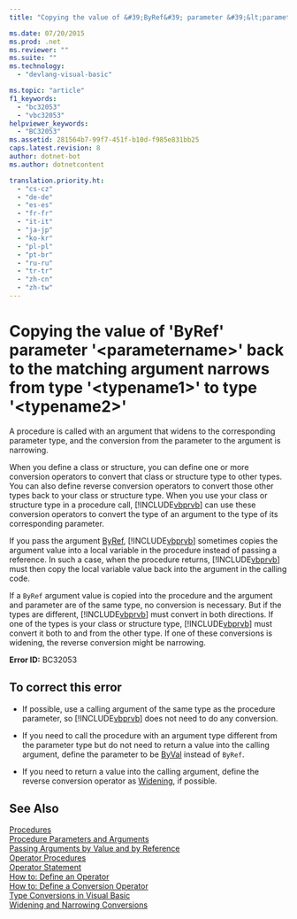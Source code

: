 ```yaml
---
title: "Copying the value of &#39;ByRef&#39; parameter &#39;&lt;parametername&gt;&#39; back to the matching argument narrows from type &#39;&lt;typename1&gt;&#39; to type &#39;&lt;typename2&gt;&#39;"

ms.date: 07/20/2015
ms.prod: .net
ms.reviewer: ""
ms.suite: ""
ms.technology: 
  - "devlang-visual-basic"

ms.topic: "article"
f1_keywords: 
  - "bc32053"
  - "vbc32053"
helpviewer_keywords: 
  - "BC32053"
ms.assetid: 281564b7-99f7-451f-b10d-f985e831bb25
caps.latest.revision: 8
author: dotnet-bot
ms.author: dotnetcontent

translation.priority.ht: 
  - "cs-cz"
  - "de-de"
  - "es-es"
  - "fr-fr"
  - "it-it"
  - "ja-jp"
  - "ko-kr"
  - "pl-pl"
  - "pt-br"
  - "ru-ru"
  - "tr-tr"
  - "zh-cn"
  - "zh-tw"
---
```

# Copying the value of &#39;ByRef&#39; parameter &#39;&lt;parametername&gt;&#39; back to the matching argument narrows from type &#39;&lt;typename1&gt;&#39; to type &#39;&lt;typename2&gt;&#39;
A procedure is called with an argument that widens to the corresponding parameter type, and the conversion from the parameter to the argument is narrowing.  
  
 When you define a class or structure, you can define one or more conversion operators to convert that class or structure type to other types. You can also define reverse conversion operators to convert those other types back to your class or structure type. When you use your class or structure type in a procedure call, [!INCLUDE[vbprvb](~/includes/vbprvb-md.md)] can use these conversion operators to convert the type of an argument to the type of its corresponding parameter.  
  
 If you pass the argument [ByRef](../../../visual-basic/language-reference/modifiers/byref.md), [!INCLUDE[vbprvb](~/includes/vbprvb-md.md)] sometimes copies the argument value into a local variable in the procedure instead of passing a reference. In such a case, when the procedure returns, [!INCLUDE[vbprvb](~/includes/vbprvb-md.md)] must then copy the local variable value back into the argument in the calling code.  
  
 If a `ByRef` argument value is copied into the procedure and the argument and parameter are of the same type, no conversion is necessary. But if the types are different, [!INCLUDE[vbprvb](~/includes/vbprvb-md.md)] must convert in both directions. If one of the types is your class or structure type, [!INCLUDE[vbprvb](~/includes/vbprvb-md.md)] must convert it both to and from the other type. If one of these conversions is widening, the reverse conversion might be narrowing.  
  
 **Error ID:** BC32053  
  
## To correct this error  
  
-   If possible, use a calling argument of the same type as the procedure parameter, so [!INCLUDE[vbprvb](~/includes/vbprvb-md.md)] does not need to do any conversion.  
  
-   If you need to call the procedure with an argument type different from the parameter type but do not need to return a value into the calling argument, define the parameter to be [ByVal](../../../visual-basic/language-reference/modifiers/byval.md) instead of `ByRef`.  
  
-   If you need to return a value into the calling argument, define the reverse conversion operator as [Widening](../../../visual-basic/language-reference/modifiers/widening.md), if possible.  
  
## See Also  
 [Procedures](../../../visual-basic/programming-guide/language-features/procedures/index.md)   
 [Procedure Parameters and Arguments](../../../visual-basic/programming-guide/language-features/procedures/procedure-parameters-and-arguments.md)   
 [Passing Arguments by Value and by Reference](../../../visual-basic/programming-guide/language-features/procedures/passing-arguments-by-value-and-by-reference.md)   
 [Operator Procedures](../../../visual-basic/programming-guide/language-features/procedures/operator-procedures.md)   
 [Operator Statement](../../../visual-basic/language-reference/statements/operator-statement.md)   
 [How to: Define an Operator](../../../visual-basic/programming-guide/language-features/procedures/how-to-define-an-operator.md)   
 [How to: Define a Conversion Operator](../../../visual-basic/programming-guide/language-features/procedures/how-to-define-a-conversion-operator.md)   
 [Type Conversions in Visual Basic](../../../visual-basic/programming-guide/language-features/data-types/type-conversions.md)   
 [Widening and Narrowing Conversions](../../../visual-basic/programming-guide/language-features/data-types/widening-and-narrowing-conversions.md)
